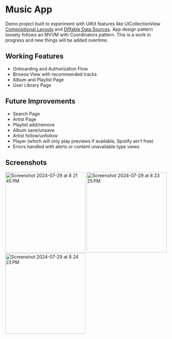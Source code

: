 # Music App

Demo project built to experiment with UIKit features like UICollectionView [Compositional Layouts](https://developer.apple.com/documentation/uikit/uicollectionviewcompositionallayout) and 
[Diffable Data Sources](https://developer.apple.com/documentation/uikit/uicollectionviewdiffabledatasource). App design pattern loosely follows an MVVM with Coordinators pattern.
This is a work in progress and new things will be added overtime.

## Working Features
- Onboarding and Authorization Flow
- Browse View with recommended tracks
- Album and Playlist Page
- User Library Page

## Future Improvements
- Search Page
- Artist Page
- Playlist add/remove
- Album save/unsave 
- Artist follow/unfollow 
- Player (which will only play previews if available, Spotify ain't free)
- Errors handled with alerts or content unavailable type views

## Screenshots

<img width="250" alt="Screenshot 2024-07-29 at 8 21 45 PM" src="https://github.com/user-attachments/assets/b62d7ffe-1708-4546-82f6-32898ea13f60">

<img width="250" alt="Screenshot 2024-07-29 at 8 23 25 PM" src="https://github.com/user-attachments/assets/f072a1fa-b3ae-4c60-bff2-1ad526051053">

<img width="250" alt="Screenshot 2024-07-29 at 8 24 23 PM" src="https://github.com/user-attachments/assets/cbf5a95b-f4f2-469f-b183-5379ca7690ed">


